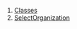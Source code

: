 

1. [Classes](views_pre_auth_screens_select_organization/views_pre_auth_screens_select_organization-library.html#classes)
2. [SelectOrganization](views_pre_auth_screens_select_organization/SelectOrganization-class.html)
